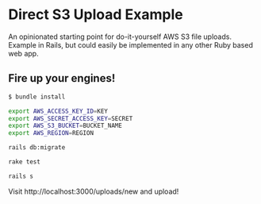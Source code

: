 # Direct S3 Upload Example

An opinionated starting point for do-it-yourself AWS S3 file uploads. Example in Rails, but could easily be implemented in any other Ruby based web app.

## Fire up your engines!

```sh
$ bundle install
```

```sh
export AWS_ACCESS_KEY_ID=KEY
export AWS_SECRET_ACCESS_KEY=SECRET
export AWS_S3_BUCKET=BUCKET_NAME
export AWS_REGION=REGION
```

```sh
rails db:migrate
```

```sh
rake test
```

```sh
rails s
```

Visit http://localhost:3000/uploads/new and upload!
